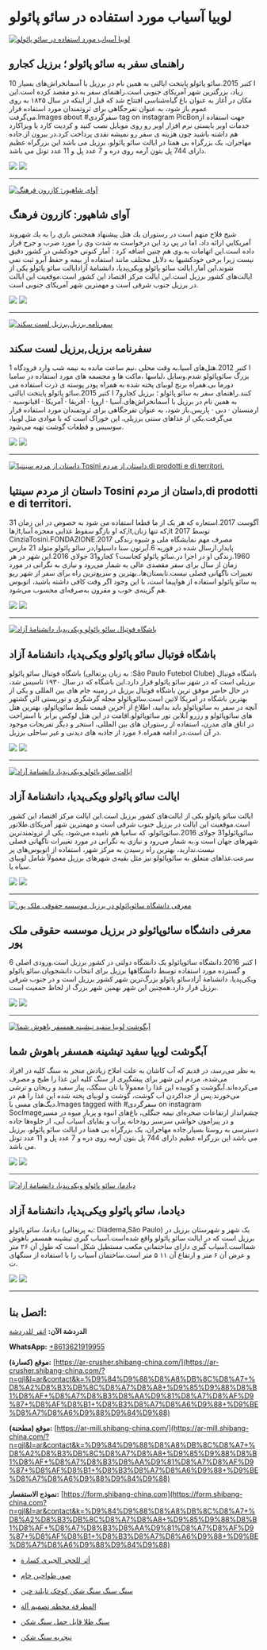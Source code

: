# لوبیا آسیاب مورد استفاده در سائو پائولو

<a href="https://swt.shibang-china.com/?n=gjl&l=ar&img&k=%D9%84%D9%88%D8%A8%DB%8C%D8%A7+%D8%A2%D8%B3%DB%8C%D8%A7%D8%A8+%D9%85%D9%88%D8%B1%D8%AF+%D8%A7%D8%B3%D8%AA%D9%81%D8%A7%D8%AF%D9%87+%D8%AF%D8%B1+%D8%B3%D8%A7%D8%A6%D9%88+%D9%BE%D8%A7%D8%A6%D9%88%D9%84%D9%88" target="_blank">![لوبیا آسیاب مورد استفاده در سائو پائولو](http://static.shibang-china.com/all-800x300/112.jpg)</a>

## راهنمای سفر به سائو پائولو ؛ برزیل کجارو
10 ا کتبر 2015.سائو پائولو پایتخت ایالتی به همین نام در برزیل با آسمانخراش‌های بسیار زیاد، بزرگترین شهر آمریکای جنوبی است.راهنمای سفر به.دو مقصد کرده است.این مکان در آغاز به عنوان باغ گیاه‌شناسی افتتاح شد که قبل از اینکه در سال ۱۸۲۵ به روی عموم باز شود، به عنوان تفرجگاهی برای ثروتمندان مورد استفاده قرار می‌گرفت.Images about #سفرگردی tag on instagram PicBonجهت استفاده از خدمات اوبر بایستی نرم افزار اوبر رو روی موبایل نصب کنید و کردیت کارد یا ویزاکارد هم داشته باشید چون هزینه ی سفر رو نمیشه نقدی پرداخت کرد.در بیرون از.جاده مهاجران، یک بزرگراه بی همتا در ایالت سائو پائولو، برزیل می باشد این بزرگراه عظیم دارای 744 پل بتون آرمه روی دره و 7 عدد پل و 11 عدد تونل می باشد.


<a href="https://whatsapp.shibangsoft.com/WhatsApp.php" target="_blank" title="WhatsApp">![](http://static.shibang-china.com/icon/whatsapp.png)</a> <a href="https://swt.shibang-china.com/?n=gjl&l=ar&icon&k=%D9%84%D9%88%D8%A8%DB%8C%D8%A7+%D8%A2%D8%B3%DB%8C%D8%A7%D8%A8+%D9%85%D9%88%D8%B1%D8%AF+%D8%A7%D8%B3%D8%AA%D9%81%D8%A7%D8%AF%D9%87+%D8%AF%D8%B1+%D8%B3%D8%A7%D8%A6%D9%88+%D9%BE%D8%A7%D8%A6%D9%88%D9%84%D9%88" target="_blank">![](http://static.shibang-china.com/icon/chat-ar.png)</a>

---

<a href="https://swt.shibang-china.com/?n=gjl&l=ar&img&k=%D9%84%D9%88%D8%A8%DB%8C%D8%A7+%D8%A2%D8%B3%DB%8C%D8%A7%D8%A8+%D9%85%D9%88%D8%B1%D8%AF+%D8%A7%D8%B3%D8%AA%D9%81%D8%A7%D8%AF%D9%87+%D8%AF%D8%B1+%D8%B3%D8%A7%D8%A6%D9%88+%D9%BE%D8%A7%D8%A6%D9%88%D9%84%D9%88" target="_blank">![آوای شاهپور: کازرون فرهنگ](http://static.shibang-china.com/all-800x300/374.jpg)</a>

## آوای شاهپور: کازرون فرهنگ
شيخ فلاح متهم است در رستوران يك هتل پيشنهاد همجنس بازي را به يك شهروند آمريكايي ارائه داد، اما در پي رد اين درخواست به شدت وي را مورد ضرب و جرح قرار داده است.اين اتهامات به.وی هم چنین اضافه کرد : آمار کنونی خودکشی در کشور دقیق نیست زیرا برخی خودکشیها به دلایل مختلف مانند استفاده از بیمه و حفظ آبرو ثبت نمی شوند.این آمار.ایالت سائو پائولو ویکی‌پدیا، دانشنامهٔ آزادایالت سائو پائولو یکی از ایالت‌های کشور برزیل است.این ایالت مرکز اقتصاد این کشور است.موقعیت این ایالت در برزیل جنوب شرقی است و مهمترین شهر آمریکای جنوبی است.


<a href="https://whatsapp.shibangsoft.com/WhatsApp.php" target="_blank" title="WhatsApp">![](http://static.shibang-china.com/icon/whatsapp.png)</a> <a href="https://swt.shibang-china.com/?n=gjl&l=ar&icon&k=%D9%84%D9%88%D8%A8%DB%8C%D8%A7+%D8%A2%D8%B3%DB%8C%D8%A7%D8%A8+%D9%85%D9%88%D8%B1%D8%AF+%D8%A7%D8%B3%D8%AA%D9%81%D8%A7%D8%AF%D9%87+%D8%AF%D8%B1+%D8%B3%D8%A7%D8%A6%D9%88+%D9%BE%D8%A7%D8%A6%D9%88%D9%84%D9%88" target="_blank">![](http://static.shibang-china.com/icon/chat-ar.png)</a>

---

<a href="https://swt.shibang-china.com/?n=gjl&l=ar&img&k=%D9%84%D9%88%D8%A8%DB%8C%D8%A7+%D8%A2%D8%B3%DB%8C%D8%A7%D8%A8+%D9%85%D9%88%D8%B1%D8%AF+%D8%A7%D8%B3%D8%AA%D9%81%D8%A7%D8%AF%D9%87+%D8%AF%D8%B1+%D8%B3%D8%A7%D8%A6%D9%88+%D9%BE%D8%A7%D8%A6%D9%88%D9%84%D9%88" target="_blank">![سفرنامه برزیل,برزیل لست سکند](http://static.shibang-china.com/all-800x300/301.jpg)</a>

## سفرنامه برزیل,برزیل لست سکند
1 ا کتبر 2012.هتل‌های آسیا.به وقت محلی ،نیم ساعت مانده به نیمه شب وارد فرودگاه بزرگ سائوپائولو شدم.وسایل ،لباسها ،ماکت ها و مجسمه های مورد استفاده در سامبا دورما بی.همراه برنج لوبیای پخته شده به همراه پودر پوسته ی ذرت استفاده می کنند.راهنمای سفر به سائو پائولو ؛ برزیل کجارو7 ا کتبر 2015.سائو پائولو پایتخت ایالتی به همین نام در برزیل با آسمانخراش‌های.آسیا &middot; اروپا &middot; آفریقا &middot; آمریکا &middot; اقیانوسیه &middot; ارمنستان &middot; دبی &middot; پاریس.باز شود، به عنوان تفرجگاهی برای ثروتمندان مورد استفاده قرار می‌گرفت.یکی از غذاهای سنتی برزیلی، این خوراک است که با موادی مثل لوبیا، سوسیس و قطعات گوشت تهیه می‌شود.


<a href="https://whatsapp.shibangsoft.com/WhatsApp.php" target="_blank" title="WhatsApp">![](http://static.shibang-china.com/icon/whatsapp.png)</a> <a href="https://swt.shibang-china.com/?n=gjl&l=ar&icon&k=%D9%84%D9%88%D8%A8%DB%8C%D8%A7+%D8%A2%D8%B3%DB%8C%D8%A7%D8%A8+%D9%85%D9%88%D8%B1%D8%AF+%D8%A7%D8%B3%D8%AA%D9%81%D8%A7%D8%AF%D9%87+%D8%AF%D8%B1+%D8%B3%D8%A7%D8%A6%D9%88+%D9%BE%D8%A7%D8%A6%D9%88%D9%84%D9%88" target="_blank">![](http://static.shibang-china.com/icon/chat-ar.png)</a>

---

<a href="https://swt.shibang-china.com/?n=gjl&l=ar&img&k=%D9%84%D9%88%D8%A8%DB%8C%D8%A7+%D8%A2%D8%B3%DB%8C%D8%A7%D8%A8+%D9%85%D9%88%D8%B1%D8%AF+%D8%A7%D8%B3%D8%AA%D9%81%D8%A7%D8%AF%D9%87+%D8%AF%D8%B1+%D8%B3%D8%A7%D8%A6%D9%88+%D9%BE%D8%A7%D8%A6%D9%88%D9%84%D9%88" target="_blank">![داستان از مردم سینتیا Tosini داستان از مردم,di prodotti e di territori.](http://static.shibang-china.com/all-800x300/807.jpg)</a>

## داستان از مردم سینتیا Tosini داستان از مردم,di prodotti e di territori.
31 آگوست 2017.استعاره که هر یک از ما قطعا استفاده می شود به خصوص در این زمان ها,it,که او بازگو سقوط غذایی معجزه آسا,it,که تنها زنان,it 2017 توسط CinziaTosini.FONDAZIONE.2017 مصرف مهم نمایشگاه ملی و شیوه زندگی پایدار.ارسال شده در فوریه 6.آیرتون سنا داسیلوا,در سائو پائولو متولد 21 مارس 1960.زندگی او در اجرا در.سائو پائولو کجاست؟ کجارو31 جولای 2016.این شهر در هر زمان از سال برای سفر مقصدی عالی به شمار می‌رود و نیازی به نگرانی در مورد تغییرات ناگهانی فصلی نیست.تابستان‌ها،.بهترین و سریع‌ترین راه برای سفر از شهر ریو به سائو پائولو استفاده از هواپیما است، با این وجود اگر وقت کافی داشته باشید، اتوبوس‌ هم گزینه‌ی خوب و مقرون به‌صرفه‌ای محسوب می‌شود.


<a href="https://whatsapp.shibangsoft.com/WhatsApp.php" target="_blank" title="WhatsApp">![](http://static.shibang-china.com/icon/whatsapp.png)</a> <a href="https://swt.shibang-china.com/?n=gjl&l=ar&icon&k=%D9%84%D9%88%D8%A8%DB%8C%D8%A7+%D8%A2%D8%B3%DB%8C%D8%A7%D8%A8+%D9%85%D9%88%D8%B1%D8%AF+%D8%A7%D8%B3%D8%AA%D9%81%D8%A7%D8%AF%D9%87+%D8%AF%D8%B1+%D8%B3%D8%A7%D8%A6%D9%88+%D9%BE%D8%A7%D8%A6%D9%88%D9%84%D9%88" target="_blank">![](http://static.shibang-china.com/icon/chat-ar.png)</a>

---

<a href="https://swt.shibang-china.com/?n=gjl&l=ar&img&k=%D9%84%D9%88%D8%A8%DB%8C%D8%A7+%D8%A2%D8%B3%DB%8C%D8%A7%D8%A8+%D9%85%D9%88%D8%B1%D8%AF+%D8%A7%D8%B3%D8%AA%D9%81%D8%A7%D8%AF%D9%87+%D8%AF%D8%B1+%D8%B3%D8%A7%D8%A6%D9%88+%D9%BE%D8%A7%D8%A6%D9%88%D9%84%D9%88" target="_blank">![باشگاه فوتبال سائو پائولو ویکی‌پدیا، دانشنامهٔ آزاد](http://static.shibang-china.com/all-800x300/1116.jpg)</a>

## باشگاه فوتبال سائو پائولو ویکی‌پدیا، دانشنامهٔ آزاد
باشگاه فوتبال سائو پائولو (به زبان پرتغالی :São Paulo Futebol Clube) باشگاه فوتبال برزیلی است که در شهر سائو پائولو قرار دارد.این باشگاه که در سال ۱۹۳۰ تاسیس شد، در حال حاضر موفق ترین باشگاه فوتبال برزیل در زمینه جام های بین المللی و یکی از بهترین باشگاه در امریکا لاتین است.سائوپائولو مجله گرشگری و توریستی الی گشتهر آنچه در سفر به سائوپائولو باید بدانید، اطلاع از آخرین قیمت بلیط سائوپائولو، بهترین هتل های سائوپائولو و رزرو آنلاین تور سائوپائولو.اقامت در این هتل لوکس برابر با استراحت در اتاق های مدرن، استفاده از رستوران های بین المللی، استخر و دیگر تفریحات موجود در آن است.در ادامه همراه.۶ مورد از جاذبه های دیدنی و غیر ساحلی برزیل.


<a href="https://whatsapp.shibangsoft.com/WhatsApp.php" target="_blank" title="WhatsApp">![](http://static.shibang-china.com/icon/whatsapp.png)</a> <a href="https://swt.shibang-china.com/?n=gjl&l=ar&icon&k=%D9%84%D9%88%D8%A8%DB%8C%D8%A7+%D8%A2%D8%B3%DB%8C%D8%A7%D8%A8+%D9%85%D9%88%D8%B1%D8%AF+%D8%A7%D8%B3%D8%AA%D9%81%D8%A7%D8%AF%D9%87+%D8%AF%D8%B1+%D8%B3%D8%A7%D8%A6%D9%88+%D9%BE%D8%A7%D8%A6%D9%88%D9%84%D9%88" target="_blank">![](http://static.shibang-china.com/icon/chat-ar.png)</a>

---

<a href="https://swt.shibang-china.com/?n=gjl&l=ar&img&k=%D9%84%D9%88%D8%A8%DB%8C%D8%A7+%D8%A2%D8%B3%DB%8C%D8%A7%D8%A8+%D9%85%D9%88%D8%B1%D8%AF+%D8%A7%D8%B3%D8%AA%D9%81%D8%A7%D8%AF%D9%87+%D8%AF%D8%B1+%D8%B3%D8%A7%D8%A6%D9%88+%D9%BE%D8%A7%D8%A6%D9%88%D9%84%D9%88" target="_blank">![ایالت سائو پائولو ویکی‌پدیا، دانشنامهٔ آزاد](http://static.shibang-china.com/all-800x300/409.jpg)</a>

## ایالت سائو پائولو ویکی‌پدیا، دانشنامهٔ آزاد
ایالت سائو پائولو یکی از ایالت‌های کشور برزیل است.این ایالت مرکز اقتصاد این کشور است.موقعیت این ایالت در برزیل جنوب شرقی است و مهمترین شهر آمریکای.طلاتور سائوپائولو31 جولای 2016.سائوپائولو، که سامپا هم نامیده می‌شود، یکی از ثروتمندترین شهرهای جهان است و.به شمار می‌رود و نیازی به نگرانی در مورد تغییرات ناگهانی فصلی نیست.ندارید، بهترین راه رسیدن به مرکز شهر، استفاده از اتوبوس‌های پر سرعت.غذاهای متعلق به سائوپائولو نیز مثل بقیه‌ی شهرهای برزیل معمولاً شامل لوبیای سیاه یا.


<a href="https://whatsapp.shibangsoft.com/WhatsApp.php" target="_blank" title="WhatsApp">![](http://static.shibang-china.com/icon/whatsapp.png)</a> <a href="https://swt.shibang-china.com/?n=gjl&l=ar&icon&k=%D9%84%D9%88%D8%A8%DB%8C%D8%A7+%D8%A2%D8%B3%DB%8C%D8%A7%D8%A8+%D9%85%D9%88%D8%B1%D8%AF+%D8%A7%D8%B3%D8%AA%D9%81%D8%A7%D8%AF%D9%87+%D8%AF%D8%B1+%D8%B3%D8%A7%D8%A6%D9%88+%D9%BE%D8%A7%D8%A6%D9%88%D9%84%D9%88" target="_blank">![](http://static.shibang-china.com/icon/chat-ar.png)</a>

---

<a href="https://swt.shibang-china.com/?n=gjl&l=ar&img&k=%D9%84%D9%88%D8%A8%DB%8C%D8%A7+%D8%A2%D8%B3%DB%8C%D8%A7%D8%A8+%D9%85%D9%88%D8%B1%D8%AF+%D8%A7%D8%B3%D8%AA%D9%81%D8%A7%D8%AF%D9%87+%D8%AF%D8%B1+%D8%B3%D8%A7%D8%A6%D9%88+%D9%BE%D8%A7%D8%A6%D9%88%D9%84%D9%88" target="_blank">![معرفی دانشگاه سائوپائولو در برزیل موسسه حقوقی ملک پور](http://static.shibang-china.com/all-800x300/526.jpg)</a>

## معرفی دانشگاه سائوپائولو در برزیل موسسه حقوقی ملک پور
6 ا کتبر 2016.دانشگاه سائوپائولو یک دانشگاه دولتی در کشور برزیل است.ورودی اصلی و گسترده مورد استفاده توسط دانشگاهها برزیل برای انتخاب دانشجویان.سائو پائولو ویکی‌پدیا، دانشنامهٔ آزادسائو پائولو بزرگ‌ترین شهر کشور برزیل است و در جنوب شرقی برزیل قرار دارد.همچنین این شهر نهمین شهر بزرگ از لحاظ جمعیت است.


<a href="https://whatsapp.shibangsoft.com/WhatsApp.php" target="_blank" title="WhatsApp">![](http://static.shibang-china.com/icon/whatsapp.png)</a> <a href="https://swt.shibang-china.com/?n=gjl&l=ar&icon&k=%D9%84%D9%88%D8%A8%DB%8C%D8%A7+%D8%A2%D8%B3%DB%8C%D8%A7%D8%A8+%D9%85%D9%88%D8%B1%D8%AF+%D8%A7%D8%B3%D8%AA%D9%81%D8%A7%D8%AF%D9%87+%D8%AF%D8%B1+%D8%B3%D8%A7%D8%A6%D9%88+%D9%BE%D8%A7%D8%A6%D9%88%D9%84%D9%88" target="_blank">![](http://static.shibang-china.com/icon/chat-ar.png)</a>

---

<a href="https://swt.shibang-china.com/?n=gjl&l=ar&img&k=%D9%84%D9%88%D8%A8%DB%8C%D8%A7+%D8%A2%D8%B3%DB%8C%D8%A7%D8%A8+%D9%85%D9%88%D8%B1%D8%AF+%D8%A7%D8%B3%D8%AA%D9%81%D8%A7%D8%AF%D9%87+%D8%AF%D8%B1+%D8%B3%D8%A7%D8%A6%D9%88+%D9%BE%D8%A7%D8%A6%D9%88%D9%84%D9%88" target="_blank">![آبگوشت لوبیا سفید تیشینه همسفر باهوش شما](http://static.shibang-china.com/all-800x300/744.jpg)</a>

## آبگوشت لوبیا سفید تیشینه همسفر باهوش شما
به نظر می‌رسد، در قدیم که آب کاشان به علت املاح زیادش منجر به سنگ کلیه در افراد می‌شده، مردم این شهر برای پیشگیری از سنگ کلیه این غذا را طبخ و مصرف می‌کرده‌اند.آبگوشت و کوبیده این غذا را معمولاً با نان سنگک، پیاز سفید و ریحان و ترشی می‌خورند.پس از جداکردن آب گوشت، گوشت و لوبیای پخته شده این غذا را هم در دیگ‌های مسی با.Images tagged with #سفرگردی on instagram SocImageچشم‌انداز ارتفاعات صخره‌ای نیمه جنگلی، باغ‌های انبوه و پربار میوه در مسیر و در پیرامون حواشی سرسبز رودخانه پرآب و بقایای آسیاب آبی، از جلوه‌ها جاده دسترسی به روستا بسیار.جاده مهاجران، یک بزرگراه بی همتا در ایالت سائو پائولو، برزیل می باشد این بزرگراه عظیم دارای 744 پل بتون آرمه روی دره و 7 عدد پل و 11 عدد تونل می باشد.


<a href="https://whatsapp.shibangsoft.com/WhatsApp.php" target="_blank" title="WhatsApp">![](http://static.shibang-china.com/icon/whatsapp.png)</a> <a href="https://swt.shibang-china.com/?n=gjl&l=ar&icon&k=%D9%84%D9%88%D8%A8%DB%8C%D8%A7+%D8%A2%D8%B3%DB%8C%D8%A7%D8%A8+%D9%85%D9%88%D8%B1%D8%AF+%D8%A7%D8%B3%D8%AA%D9%81%D8%A7%D8%AF%D9%87+%D8%AF%D8%B1+%D8%B3%D8%A7%D8%A6%D9%88+%D9%BE%D8%A7%D8%A6%D9%88%D9%84%D9%88" target="_blank">![](http://static.shibang-china.com/icon/chat-ar.png)</a>

---

<a href="https://swt.shibang-china.com/?n=gjl&l=ar&img&k=%D9%84%D9%88%D8%A8%DB%8C%D8%A7+%D8%A2%D8%B3%DB%8C%D8%A7%D8%A8+%D9%85%D9%88%D8%B1%D8%AF+%D8%A7%D8%B3%D8%AA%D9%81%D8%A7%D8%AF%D9%87+%D8%AF%D8%B1+%D8%B3%D8%A7%D8%A6%D9%88+%D9%BE%D8%A7%D8%A6%D9%88%D9%84%D9%88" target="_blank">![دیادما، سائو پائولو ویکی‌پدیا، دانشنامهٔ آزاد](http://static.shibang-china.com/all-800x300/388.jpg)</a>

## دیادما، سائو پائولو ویکی‌پدیا، دانشنامهٔ آزاد
دیادما، سائو پائولو (به پرتغالی: Diadema,São Paulo) یک شهر و شهرستان برزیل در برزیل است که در ایالت سائو پائولو واقع شده‌است.آسیاب گبری تیشینه همسفر باهوش شمااست.آسیاب گبری دارای ساختمانی مکعب مستطیل شکل است که طول آن ۲۶ متر و عرض آن ۶ متر و ارتفاع آن ۱۱ ۵ متر است.ساختمان آسیاب را با استفاده از سنگهای ت.


<a href="https://whatsapp.shibangsoft.com/WhatsApp.php" target="_blank" title="WhatsApp">![](http://static.shibang-china.com/icon/whatsapp.png)</a> <a href="https://swt.shibang-china.com/?n=gjl&l=ar&icon&k=%D9%84%D9%88%D8%A8%DB%8C%D8%A7+%D8%A2%D8%B3%DB%8C%D8%A7%D8%A8+%D9%85%D9%88%D8%B1%D8%AF+%D8%A7%D8%B3%D8%AA%D9%81%D8%A7%D8%AF%D9%87+%D8%AF%D8%B1+%D8%B3%D8%A7%D8%A6%D9%88+%D9%BE%D8%A7%D8%A6%D9%88%D9%84%D9%88" target="_blank">![](http://static.shibang-china.com/icon/chat-ar.png)</a>

---
## اتصل بنا:

**الدردشة الآن:** [انقر للدردشة](https://swt.shibang-china.com?n=gjl&l=ar&contact&k=%D9%84%D9%88%D8%A8%DB%8C%D8%A7+%D8%A2%D8%B3%DB%8C%D8%A7%D8%A8+%D9%85%D9%88%D8%B1%D8%AF+%D8%A7%D8%B3%D8%AA%D9%81%D8%A7%D8%AF%D9%87+%D8%AF%D8%B1+%D8%B3%D8%A7%D8%A6%D9%88+%D9%BE%D8%A7%D8%A6%D9%88%D9%84%D9%88)

**WhatsApp:**  [+8613621919955](https://whatsapp.shibangsoft.com/WhatsApp.php)

**موقع (كسارة):** [https://ar-crusher.shibang-china.com/](https://ar-crusher.shibang-china.com/?n=gjl&l=ar&contact&k=%D9%84%D9%88%D8%A8%DB%8C%D8%A7+%D8%A2%D8%B3%DB%8C%D8%A7%D8%A8+%D9%85%D9%88%D8%B1%D8%AF+%D8%A7%D8%B3%D8%AA%D9%81%D8%A7%D8%AF%D9%87+%D8%AF%D8%B1+%D8%B3%D8%A7%D8%A6%D9%88+%D9%BE%D8%A7%D8%A6%D9%88%D9%84%D9%88)

**موقع (مطحنة):** [https://ar-mill.shibang-china.com/](https://ar-mill.shibang-china.com/?n=gjl&l=ar&contact&k=%D9%84%D9%88%D8%A8%DB%8C%D8%A7+%D8%A2%D8%B3%DB%8C%D8%A7%D8%A8+%D9%85%D9%88%D8%B1%D8%AF+%D8%A7%D8%B3%D8%AA%D9%81%D8%A7%D8%AF%D9%87+%D8%AF%D8%B1+%D8%B3%D8%A7%D8%A6%D9%88+%D9%BE%D8%A7%D8%A6%D9%88%D9%84%D9%88)

**نموذج الاستفسار:** [https://form.shibang-china.com](https://form.shibang-china.com?n=gjl&l=ar&contact&k=%D9%84%D9%88%D8%A8%DB%8C%D8%A7+%D8%A2%D8%B3%DB%8C%D8%A7%D8%A8+%D9%85%D9%88%D8%B1%D8%AF+%D8%A7%D8%B3%D8%AA%D9%81%D8%A7%D8%AF%D9%87+%D8%AF%D8%B1+%D8%B3%D8%A7%D8%A6%D9%88+%D9%BE%D8%A7%D8%A6%D9%88%D9%84%D9%88)

* [أثر للحجر الجيري كسارة](../36/%D8%A3%D8%AB%D8%B1%20%D9%84%D9%84%D8%AD%D8%AC%D8%B1%20%D8%A7%D9%84%D8%AC%D9%8A%D8%B1%D9%8A%20%D9%83%D8%B3%D8%A7%D8%B1%D8%A9.md)

* [صور طواحين خام](../39/%D8%B5%D9%88%D8%B1%20%D8%B7%D9%88%D8%A7%D8%AD%D9%8A%D9%86%20%D8%AE%D8%A7%D9%85.md)

* [سنگ سنگ سنگ شکن کوچک تایلند چین](../38/%D8%B3%D9%86%DA%AF%20%D8%B3%D9%86%DA%AF%20%D8%B3%D9%86%DA%AF%20%D8%B4%DA%A9%D9%86%20%DA%A9%D9%88%DA%86%DA%A9%20%D8%AA%D8%A7%DB%8C%D9%84%D9%86%D8%AF%20%DA%86%DB%8C%D9%86.md)

* [المطرقة محطم تصميم آلة](../39/%D8%A7%D9%84%D9%85%D8%B7%D8%B1%D9%82%D8%A9%20%D9%85%D8%AD%D8%B7%D9%85%20%D8%AA%D8%B5%D9%85%D9%8A%D9%85%20%D8%A2%D9%84%D8%A9.md)

* [سنگ طلا قابل حمل سنگ شکن](../40/%D8%B3%D9%86%DA%AF%20%D8%B7%D9%84%D8%A7%20%D9%82%D8%A7%D8%A8%D9%84%20%D8%AD%D9%85%D9%84%20%D8%B3%D9%86%DA%AF%20%D8%B4%DA%A9%D9%86.md)

* [نیجریه سنگ شکن](../36/%D9%86%DB%8C%D8%AC%D8%B1%DB%8C%D9%87%20%D8%B3%D9%86%DA%AF%20%D8%B4%DA%A9%D9%86.md)